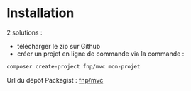 # Installation

2 solutions :

- télécharger le zip sur Github
- créer un projet en ligne de commande via la commande :

```bash
composer create-project fnp/mvc mon-projet
```

Url du dépôt Packagist : [fnp/mvc](https://packagist.org/packages/fnp/mvc#dev-main)